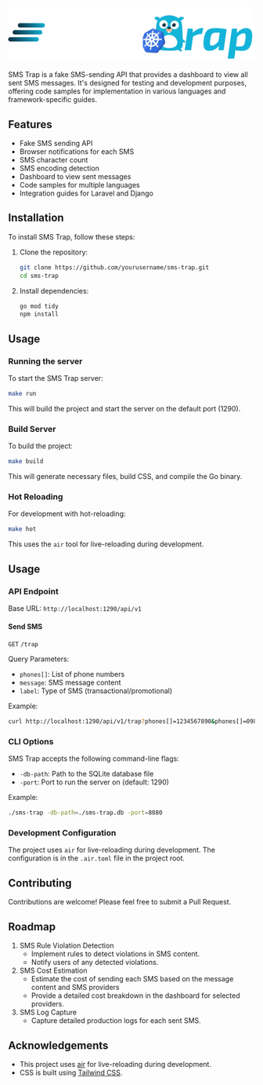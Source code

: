 <center style="margin-bottom: 20px;">
<img src='./public/logo-solid.svg' />
</center>

SMS Trap is a fake SMS-sending API that provides a dashboard to view all sent SMS messages. It's designed for testing and development purposes, offering code samples for implementation in various languages and framework-specific guides.

## Features

- Fake SMS sending API
- Browser notifications for each SMS
- SMS character count
- SMS encoding detection
- Dashboard to view sent messages
- Code samples for multiple languages
- Integration guides for Laravel and Django

## Installation

To install SMS Trap, follow these steps:

1. Clone the repository:
   ```sh
   git clone https://github.com/yourusername/sms-trap.git
   cd sms-trap
   ```
2. Install dependencies:
   ```sh
   go mod tidy
   npm install
   ```

## Usage

### Running the server

To start the SMS Trap server:

```sh
make run
```

This will build the project and start the server on the default port (1290).

### Build Server

To build the project:

```sh
make build
```

This will generate necessary files, build CSS, and compile the Go binary.

### Hot Reloading

For development with hot-reloading:

```sh
make hot
```

This uses the `air` tool for live-reloading during development.

## Usage

### API Endpoint

Base URL: `http://localhost:1290/api/v1`

#### Send SMS

`GET` `/trap`

Query Parameters:

- `phones[]`: List of phone numbers
- `message`: SMS message content
- `label`: Type of SMS (transactional/promotional)

Example:

```sh
curl http://localhost:1290/api/v1/trap?phones[]=1234567890&phones[]=0987654321&message=Hello%20World&label=transactional
```

### CLI Options

SMS Trap accepts the following command-line flags:

- `-db-path`: Path to the SQLite database file
- `-port`: Port to run the server on (default: 1290)

Example:

```sh
./sms-trap -db-path=./sms-trap.db -port=8080
```

### Development Configuration

The project uses `air` for live-reloading during development. The configuration is in the `.air.toml` file in the project root.

## Contributing

Contributions are welcome! Please feel free to submit a Pull Request.

## Roadmap

1. SMS Rule Violation Detection
   - Implement rules to detect violations in SMS content.
   - Notify users of any detected violations.
2. SMS Cost Estimation
   - Estimate the cost of sending each SMS based on the message content and SMS providers
   - Provide a detailed cost breakdown in the dashboard for selected providers.
3. SMS Log Capture
   - Capture detailed production logs for each sent SMS.

## Acknowledgements

- This project uses [air](https://github.com/cosmtrek/air) for live-reloading during development.
- CSS is built using [Tailwind CSS](https://tailwindcss.com/).

